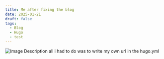 ```yaml
---
title: Me after fixing the blog
date: 2025-01-21
draft: false
tags:
  - Blog
  - Hugo
  - test
---
```

![Image Description](/attachments/kitagawa-tears.gif)
all i had to do was to write my own url in the hugo.yml
